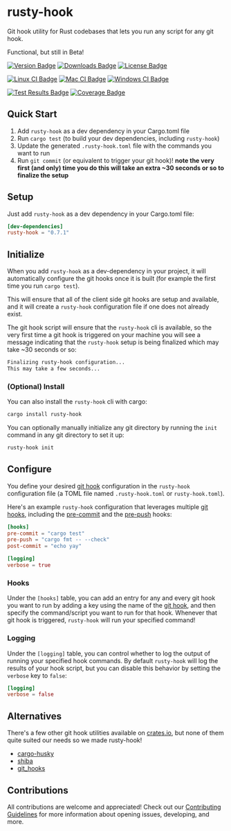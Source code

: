 # rusty-hook
Git hook utility for Rust codebases that lets you run any script for any git hook. 

Functional, but still in Beta! 

[![Version Badge][version-badge]][crate url]
[![Downloads Badge][downloads-badge]][crate url]
[![License Badge][license-badge]][crate url]  

[![Linux CI Badge][linux-ci-badge]][linux-ci-url]
[![Mac CI Badge][mac-ci-badge]][mac-ci-url]
[![Windows CI Badge][windows-ci-badge]][windows-ci-url]  

[![Test Results Badge][tests-badge]][tests-url]
[![Coverage Badge][coverage-badge]][coverage-url]

## Quick Start
1) Add `rusty-hook` as a dev dependency in your Cargo.toml file
2) Run `cargo test` (to build your dev dependencies, including `rusty-hook`)
3) Update the generated `.rusty-hook.toml` file with the commands you want to run
4) Run `git commit` (or equivalent to trigger your git hook)! **note the very first (and only) time you do this will take an extra ~30 seconds or so to finalize the setup**

## Setup
Just add `rusty-hook` as a dev dependency in your Cargo.toml file:

```toml
[dev-dependencies]
rusty-hook = "0.7.1"
```

## Initialize
When you add `rusty-hook` as a dev-dependency in your project, it will automatically configure the git hooks once it is built (for example the first time you run `cargo test`).

This will ensure that all of the client side git hooks are setup and available, and it will create a `rusty-hook` configuration file if one does not already exist.

The git hook script will ensure that the `rusty-hook` cli is available, so the very first time a git hook is triggered on your machine you will see a message indicating that the `rusty-hook` setup is being finalized which may take ~30 seconds or so:
```sh
Finalizing rusty-hook configuration...
This may take a few seconds...
```

### (Optional) Install
You can also install the `rusty-hook` cli with cargo:
```sh
cargo install rusty-hook
```

You can optionally manually initialize any git directory by running the `init` command in any git directory to set it up:

```sh
rusty-hook init
```

## Configure
You define your desired [git hook][git hooks] configuration in the `rusty-hook` configuration file (a TOML file named `.rusty-hook.toml` or `rusty-hook.toml`).

Here's an example `rusty-hook` configuration that leverages multiple [git hooks][git hooks], including the [pre-commit][pre-commit hook] and the [pre-push][pre-push hook] hooks:

```toml
[hooks]
pre-commit = "cargo test"
pre-push = "cargo fmt -- --check"
post-commit = "echo yay"

[logging]
verbose = true
```
### Hooks
Under the `[hooks]` table, you can add an entry for any and every git hook you want to run by adding a key using the name of the [git hook][git hooks], and then specify the command/script you want to run for that hook. Whenever that git hook is triggered, `rusty-hook` will run your specified command!

### Logging
Under the `[logging]` table, you can control whether to log the output of running your specified hook commands. By default `rusty-hook` will log the results of your hook script, but you can disable this behavior by setting the `verbose` key to `false`:

```toml
[logging]
verbose = false
```

## Alternatives
There's a few other git hook utilities available on [crates.io][cratesio], but none of them quite suited our needs so we made rusty-hook!

* [cargo-husky][cargo-husky crate]
* [shiba][shiba crate]
* [git_hooks][git_hooks crate]

## Contributions
All contributions are welcome and appreciated! Check out our [Contributing Guidelines][contributing] for more information about opening issues, developing, and more.

[version-badge]: https://img.shields.io/crates/v/rusty-hook.svg?style=flat-square
[license-badge]: https://img.shields.io/crates/l/rusty-hook.svg?style=flat-square
[downloads-badge]: https://img.shields.io/crates/d/rusty-hook.svg?style=flat-square
[crate url]: https://crates.io/crates/rusty-hook
[linux-ci-badge]: https://img.shields.io/azure-devops/build/swellaby/opensource/49.svg?label=linux%20build&style=flat-square
[linux-ci-url]: https://dev.azure.com/swellaby/OpenSource/_build/latest?definitionId=49
[mac-ci-badge]: https://img.shields.io/azure-devops/build/swellaby/opensource/54.svg?label=mac%20build&style=flat-square
[mac-ci-url]: https://dev.azure.com/swellaby/OpenSource/_build/latest?definitionId=54
[windows-ci-badge]: https://img.shields.io/azure-devops/build/swellaby/opensource/56.svg?label=windows%20build&style=flat-square
[windows-ci-url]: https://dev.azure.com/swellaby/OpenSource/_build/latest?definitionId=56
[coverage-badge]: https://img.shields.io/azure-devops/coverage/swellaby/opensource/49.svg?style=flat-square
[coverage-url]: https://codecov.io/gh/swellaby/rusty-hook
[tests-badge]: https://img.shields.io/azure-devops/tests/swellaby/opensource/49.svg?label=unit%20tests&style=flat-square
[tests-url]: https://dev.azure.com/swellaby/OpenSource/_build/latest?definitionId=49&view=ms.vss-test-web.build-test-results-tab
[git hooks]: https://git-scm.com/docs/githooks#_hooks
[pre-commit hook]: https://git-scm.com/docs/githooks#_pre_commit
[pre-push hook]: https://git-scm.com/docs/githooks#_pre_push
[cargo-husky crate]: https://crates.io/crates/cargo-husky
[shiba crate]: https://crates.io/crates/shiba
[git_hooks crate]: https://crates.io/crates/git_hooks
[cratesio]: https://crates.io
[contributing]: .github/CONTRIBUTING.md
